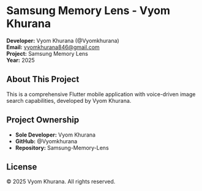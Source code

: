 # Samsung Memory Lens - Vyom Khurana

**Developer:** Vyom Khurana (@Vyomkhurana)  
**Email:** vyomkhurana846@gmail.com  
**Project:** Samsung Memory Lens  
**Year:** 2025  

## About This Project

This is a comprehensive Flutter mobile application with voice-driven image search capabilities, developed by Vyom Khurana.

## Project Ownership

- **Sole Developer:** Vyom Khurana
- **GitHub:** @Vyomkhurana
- **Repository:** Samsung-Memory-Lens

## License

© 2025 Vyom Khurana. All rights reserved.